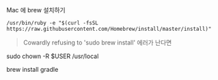 Mac 에 brew 설치하기 
```
/usr/bin/ruby -e "$(curl -fsSL https://raw.githubusercontent.com/Homebrew/install/master/install)"
```
> Cowardly refusing to 'sudo brew install' 에러가 난다면 

sudo chown -R $USER /usr/local

brew install gradle
